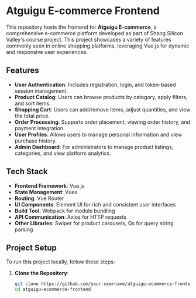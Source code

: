 # Atguigu E-commerce Frontend

This repository hosts the frontend for **Atguigu E-commerce**, a comprehensive e-commerce platform developed as part of Shang Silicon Valley's course project. This project showcases a variety of features commonly seen in online shopping platforms, leveraging Vue.js for dynamic and responsive user experiences.

## Features

- **User Authentication**: Includes registration, login, and token-based session management.
- **Product Catalog**: Users can browse products by category, apply filters, and sort items.
- **Shopping Cart**: Users can add/remove items, adjust quantities, and view the total price.
- **Order Processing**: Supports order placement, viewing order history, and payment integration.
- **User Profiles**: Allows users to manage personal information and view purchase history.
- **Admin Dashboard**: For administrators to manage product listings, categories, and view platform analytics.

## Tech Stack

- **Frontend Framework**: Vue.js
- **State Management**: Vuex
- **Routing**: Vue Router
- **UI Components**: Element UI for rich and consistent user interfaces
- **Build Tool**: Webpack for module bundling
- **API Communication**: Axios for HTTP requests
- **Other Libraries**: Swiper for product carousels, Qs for query string parsing

## Project Setup

To run this project locally, follow these steps:

1. **Clone the Repository**:
   ```bash
   git clone https://github.com/your-username/atguigu-ecommerce-frontend.git
   cd atguigu-ecommerce-frontend
